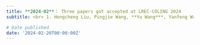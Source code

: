 ```yaml
---
title: **2024-02**： Three papers got accepted at LREC-COLING 2024
subtitle: <br> 1. Hongcheng Liu, Pingjie Wang, **Yu Wang***, Yanfeng Wang, CE-VDG： "Counterfactual Entropy-based Bias Reduction for Video-grounded Dialogue Generation" <br> 2. Pingjie Wang, Hongcheng Liu, **Yu Wang***, Yanfeng Wang, Pruning before Fine-tuning： "A Retraining-free Compression Framework for Pre-trained Language Models" <br> 3. Heyang Liu, **Yu Wang***, Yanfeng Wang, "Post-decoder Biasing for End-to-End Speech Recognition of Multi-turn Medical Interview"

# Date published
date: '2024-02-20T00:00:00Z'
---
```

